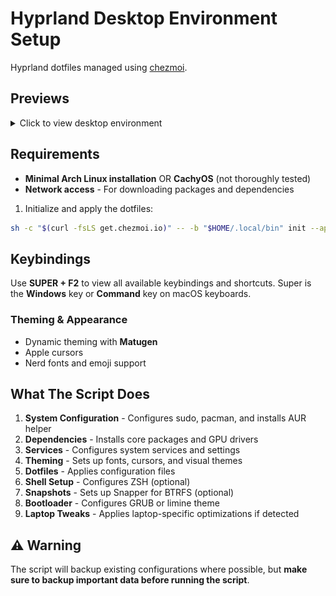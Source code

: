 # Hyprland Desktop Environment Setup

Hyprland dotfiles managed using [chezmoi](https://github.com/twpayne/chezmoi).

## Previews

<details>
<summary>Click to view desktop environment </summary>

### Desktop Screenshots

#### Desktop

![Desktop](docs/previews/desktop.png)

#### Lock Screen

![Lock Screen](docs/previews/hyprlock.png)

#### Rofi Application Launcher

![Application Launcher](docs/previews/launcher.png)

#### Kitty Terminal

![Terminal](docs/previews/terminal.png)

#### Thunar File Manager

![File Manager](docs/previews/filemanager.png)

#### Clipboard Manager

![clipboard](docs/previews/clipboard.png)

#### Emoji Picker

![emoji picker](docs/previews/emoji-picker.png)

#### Development Environment

![nvim](docs/previews/nvim.png)
![VSCode](docs/previews/vscode.png)

</details>

## Requirements

- **Minimal Arch Linux installation** OR **CachyOS** (not thoroughly tested)
- **Network access** - For downloading packages and dependencies

1. Initialize and apply the dotfiles:

```bash
sh -c "$(curl -fsLS get.chezmoi.io)" -- -b "$HOME/.local/bin" init --apply vantesh
```

## Keybindings

Use **SUPER + F2** to view all available keybindings and shortcuts.
Super is the **Windows** key or **Command** key on macOS keyboards.

### Theming & Appearance

- Dynamic theming with **Matugen**
- Apple cursors
- Nerd fonts and emoji support

## What The Script Does

1. **System Configuration** - Configures sudo, pacman, and installs AUR helper
2. **Dependencies** - Installs core packages and GPU drivers
3. **Services** - Configures system services and settings
4. **Theming** - Sets up fonts, cursors, and visual themes
5. **Dotfiles** - Applies configuration files
6. **Shell Setup** - Configures ZSH (optional)
7. **Snapshots** - Sets up Snapper for BTRFS (optional)
8. **Bootloader** - Configures GRUB or limine theme
9. **Laptop Tweaks** - Applies laptop-specific optimizations if detected

## ⚠️ Warning

The script will backup existing configurations where possible, but **make sure to backup important data before running the script**.
